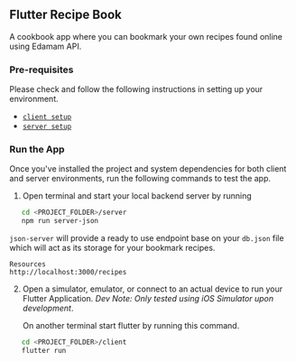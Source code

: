 ## Flutter Recipe Book

A cookbook app where you can bookmark your own recipes found online using Edamam API.

### Pre-requisites

Please check and follow the following instructions in setting up your environment.

- [`client setup`](https://github.com/louieseno/flutter_recipe_book/blob/client/client/README.md)
- [`server setup`](https://github.com/louieseno/flutter_recipe_book/blob/client/server/README.md)

### Run the App

Once you've installed the project and system dependencies for both client and server environments, run the following commands to test the app.

1.  Open terminal and start your local backend server by running

```bash
   cd <PROJECT_FOLDER>/server
   npm run server-json
```

`json-server` will provide a ready to use endpoint base on your `db.json` file which will act as its storage for your bookmark recipes.

```
Resources
http://localhost:3000/recipes
```

2.  Open a simulator, emulator, or connect to an actual device to run your Flutter Application.
    _Dev Note: Only tested using iOS Simulator upon development_.

    On another terminal start flutter by running this command.

```bash
   cd <PROJECT_FOLDER>/client
   flutter run
```

